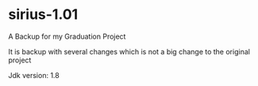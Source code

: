 # sirius-1.01
A Backup for my Graduation Project

It is backup with several changes which is not a big change to the original project

Jdk version: 1.8
